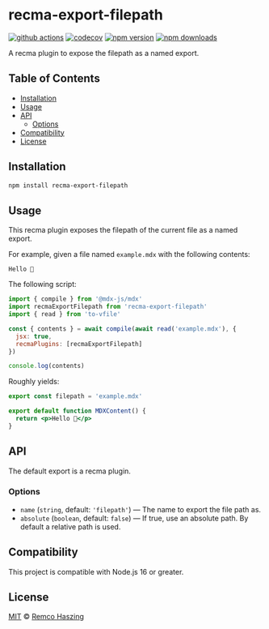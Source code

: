 # recma-export-filepath

[![github actions](https://github.com/remcohaszing/recma-export-filepath/actions/workflows/ci.yaml/badge.svg)](https://github.com/remcohaszing/recma-export-filepath/actions/workflows/ci.yaml)
[![codecov](https://codecov.io/gh/remcohaszing/recma-export-filepath/branch/main/graph/badge.svg)](https://codecov.io/gh/remcohaszing/recma-export-filepath)
[![npm version](https://img.shields.io/npm/v/recma-export-filepath)](https://www.npmjs.com/package/recma-export-filepath)
[![npm downloads](https://img.shields.io/npm/dm/recma-export-filepath)](https://www.npmjs.com/package/recma-export-filepath)

A recma plugin to expose the filepath as a named export.

## Table of Contents

- [Installation](#installation)
- [Usage](#usage)
- [API](#api)
  - [Options](#options)
- [Compatibility](#compatibility)
- [License](#license)

## Installation

```sh
npm install recma-export-filepath
```

## Usage

This recma plugin exposes the filepath of the current file as a named export.

For example, given a file named `example.mdx` with the following contents:

```mdx
Hello 👋
```

The following script:

```js
import { compile } from '@mdx-js/mdx'
import recmaExportFilepath from 'recma-export-filepath'
import { read } from 'to-vfile'

const { contents } = await compile(await read('example.mdx'), {
  jsx: true,
  recmaPlugins: [recmaExportFilepath]
})

console.log(contents)
```

Roughly yields:

```jsx
export const filepath = 'example.mdx'

export default function MDXContent() {
  return <p>Hello 👋</p>
}
```

## API

The default export is a recma plugin.

### Options

- `name` (`string`, default: `'filepath'`) — The name to export the file path as.
- `absolute` (`boolean`, default: `false`) — If true, use an absolute path. By default a relative
  path is used.

## Compatibility

This project is compatible with Node.js 16 or greater.

## License

[MIT](LICENSE.md) © [Remco Haszing](https://github.com/remcohaszing)
